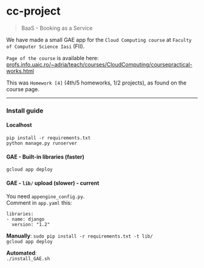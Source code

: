 # cc-project
> BaaS - Booking as a Service

We have made a small GAE app for the `Cloud Computing course` at `Faculty of Computer Science Iasi` (FII).

`Page of the course` is available here: [profs.info.uaic.ro/~adria/teach/courses/CloudComputing/coursepractical-works.html](https://profs.info.uaic.ro/~adria/teach/courses/CloudComputing/coursepractical-works.html)

This was `Homework [4]` (4th/5 homeworks, 1/2 projects), as found on the course page.

---

### Install guide

#### Localhost
`pip install -r requirements.txt`  
`python manage.py runserver`

#### GAE - Built-in libraries (faster)
`gcloud app deploy`

#### GAE - `lib/` upload (slower) - current
You need `appengine_config.py`.  
Comment in `app.yaml` this:
```
libraries:
- name: django
  version: "1.2"
```

**Manually**: 
`sudo pip install -r requirements.txt -t lib/`  
`gcloud app deploy`  

**Automated**:  
`./install_GAE.sh`
